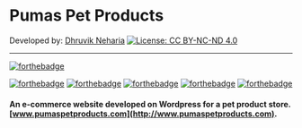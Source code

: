 # Pumas Pet Products

Developed by: [Dhruvik Neharia](www.dhruvikneharia.in) [![License: CC BY-NC-ND 4.0](https://img.shields.io/badge/License-CC%20BY--NC--ND%204.0-lightgrey.svg)](https://creativecommons.org/licenses/by-nc-nd/4.0/) 

---

[![forthebadge](http://forthebadge.com/images/badges/built-with-wordpress.svg)](http://forthebadge.com)

[![forthebadge](http://forthebadge.com/images/badges/uses-html.svg)](http://forthebadge.com) [![forthebadge](http://forthebadge.com/images/badges/uses-css.svg)](http://forthebadge.com) [![forthebadge](http://forthebadge.com/images/badges/uses-js.svg)](http://forthebadge.com) [![forthebadge](http://forthebadge.com/images/badges/uses-git.svg)](http://forthebadge.com) [![forthebadge](http://forthebadge.com/images/badges/validated-html5.svg)](http://forthebadge.com)

#### An e-commerce website developed on Wordpress for a pet product store. [www.pumaspetproducts.com](http://www.pumaspetproducts.com).
